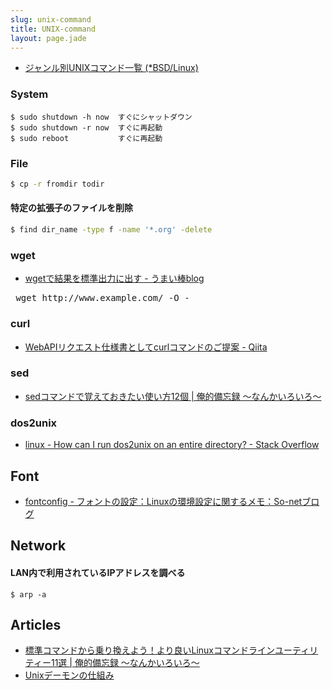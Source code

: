```yaml
---
slug: unix-command
title: UNIX-command
layout: page.jade
---
```


- [ジャンル別UNIXコマンド一覧 (*BSD/Linux)](http://x68000.q-e-d.net/~68user/unix/genre.html)

### System

    $ sudo shutdown -h now  すぐにシャットダウン
    $ sudo shutdown -r now  すぐに再起動
    $ sudo reboot           すぐに再起動

### File

```bash
$ cp -r fromdir todir
```

#### 特定の拡張子のファイルを削除
```bash
$ find dir_name -type f -name '*.org' -delete
```

### wget
- [wgetで結果を標準出力に出す - うまい棒blog](http://d.hatena.ne.jp/hogem/20090523/1243060141)

<pre>
 wget http://www.example.com/ -O -
</pre>

### curl
- [WebAPIリクエスト仕様書としてcurlコマンドのご提案 - Qiita](http://qiita.com/Hiraku/items/dfda2f8a5353b0742271)

### sed
- [sedコマンドで覚えておきたい使い方12個 | 俺的備忘録 〜なんかいろいろ〜](http://orebibou.com/2015/07/sed%E3%82%B3%E3%83%9E%E3%83%B3%E3%83%89%E3%81%A7%E8%A6%9A%E3%81%88%E3%81%A6%E3%81%8A%E3%81%8D%E3%81%9F%E3%81%84%E4%BD%BF%E3%81%84%E6%96%B912%E5%80%8B/)

### dos2unix
- [linux - How can I run dos2unix on an entire directory? - Stack Overflow](http://stackoverflow.com/questions/11929461/how-can-i-run-dos2unix-on-an-entire-directory)


## Font

- [fontconfig \- フォントの設定：Linuxの環境設定に関するメモ：So\-netブログ](http://dan-project.blog.so-net.ne.jp/2010-06-10)


## Network

#### LAN内で利用されているIPアドレスを調べる

    $ arp -a


## Articles

- [標準コマンドから乗り換えよう！より良いLinuxコマンドラインユーティリティー11選 | 俺的備忘録 〜なんかいろいろ〜](http://orebibou.com/2014/08/%e6%a8%99%e6%ba%96%e3%82%b3%e3%83%9e%e3%83%b3%e3%83%89%e3%81%8b%e3%82%89%e4%b9%97%e3%82%8a%e6%8f%9b%e3%81%88%e3%82%88%e3%81%86%ef%bc%81%e3%82%88%e3%82%8a%e8%89%af%e3%81%84linux%e3%82%b3%e3%83%9e/)
- [Unixデーモンの仕組み](https://engineering.otobank.co.jp/2015/03/12/daemon/)

